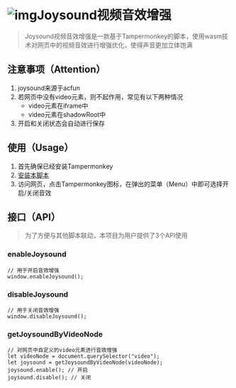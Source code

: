 # ![img](https://imgtu.com/i/HNIAQH)Joysound视频音效增强
> Joysound视频音效增强是一款基于Tampermonkey的脚本，使用wasm技术对网页中的视频音效进行增强优化，使得声音更加立体饱满

## 注意事项（Attention）
1. joysound来源于acfun
2. 若网页中没有video元素，则不起作用，常见有以下两种情况
    - video元素在iframe中
    - video元素在shadowRoot中
3. 开启和关闭状态会自动进行保存

## 使用（Usage）
1. 首先确保已经安装Tampermonkey
2. [安装本脚本]()
3. 访问网页，点击Tampermonkey图标，在弹出的菜单（Menu）中即可选择开启/关闭音效


## 接口（API）
> 为了方便与其他脚本联动，本项目为用户提供了3个API使用

### enableJoysound
```
// 用于开启音效增强
window.enableJoysound();
```

### disableJoysound
```
// 用于关闭音效增强
window.disableJoysound();
```

### getJoysoundByVideoNode
```
// 对网页中自定义的video元素进行音效增强
let videoNode = document.querySelector("video");
let joysound = getJoysoundByVideoNode(videoNode);
joysound.enable(); // 开启
joysound.disable(); // 关闭
```